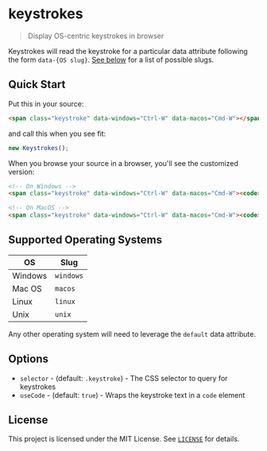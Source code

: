 # keystrokes

> Display OS-centric keystrokes in browser

Keystrokes will read the keystroke for a particular data attribute following the form `data-{OS slug}`. [See below](#supported-operating-systems) for a list of possible slugs.

## Quick Start

Put this in your source:

```html
<span class="keystroke" data-windows="Ctrl-W" data-macos="Cmd-W"></span>
```

and call this when you see fit:

```js
new Keystrokes();
```

When you browse your source in a browser, you'll see the customized version:

```html
<!-- On Windows -->
<span class="keystroke" data-windows="Ctrl-W" data-macos="Cmd-W"><code>Ctrl-W</code></span>

<!-- On MacOS -->
<span class="keystroke" data-windows="Ctrl-W" data-macos="Cmd-W"><code>Cmd-W</code></span>
```

## Supported Operating Systems

| OS      | Slug      |
| ------- | --------- |
| Windows | `windows` |
| Mac OS  | `macos`   |
| Linux   | `linux`   |
| Unix    | `unix`    |

Any other operating system will need to leverage the `default` data attribute.

## Options

- `selector` - (default: `.keystroke`) - The CSS selector to query for keystrokes
- `useCode` - (default: `true`) - Wraps the keystroke text in a `code` element

## License

This project is licensed under the MIT License. See [`LICENSE`](https://github.com/slogsdon/keystrokes/blob/master/LICENSE) for details.

